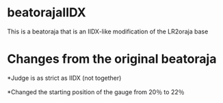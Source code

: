 # beatorajaIIDX
This is a beatoraja that is an IIDX-like modification of the LR2oraja base

# Changes from the original beatoraja

*Judge is as strict as IIDX (not together)

*Changed the starting position of the gauge from 20％ to 22％

